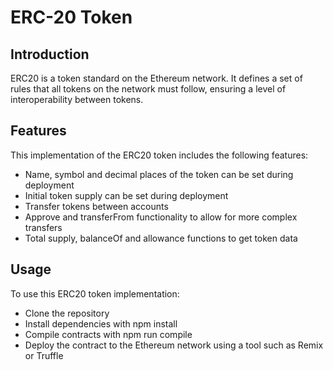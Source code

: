 # ERC-20 Token 

## Introduction

ERC20 is a token standard on the Ethereum network. It defines a set of rules that all tokens on the network must follow, ensuring a level of interoperability between tokens.

## Features

This implementation of the ERC20 token includes the following features:

* Name, symbol and decimal places of the token can be set during deployment
* Initial token supply can be set during deployment
* Transfer tokens between accounts
* Approve and transferFrom functionality to allow for more complex transfers
* Total supply, balanceOf and allowance functions to get token data

## Usage

To use this ERC20 token implementation:

* Clone the repository
* Install dependencies with npm install
* Compile contracts with npm run compile
* Deploy the contract to the Ethereum network using a tool such as Remix or Truffle
